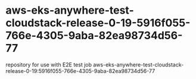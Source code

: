 # aws-eks-anywhere-test-cloudstack-release-0-19-5916f055-766e-4305-9aba-82ea98734d56-77
repository for use with E2E test job aws-eks-anywhere-test-cloudstack-release-0-19:5916f055-766e-4305-9aba-82ea98734d56-77
